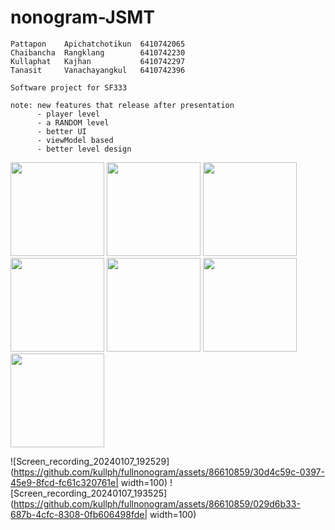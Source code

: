 # nonogram-JSMT
```
Pattapon    Apichatchotikun  6410742065
Chaibancha  Rangklang        6410742230
Kullaphat   Kajhan           6410742297
Tanasit     Vanachayangkul   6410742396

Software project for SF333

note: new features that release after presentation
      - player level
      - a RANDOM level
      - better UI
      - viewModel based
      - better level design
```
<img src = "https://github.com/kullph/fullnonogram/assets/86610859/2cfb087b-7bbb-4825-b237-317af104ce24" width = '150'>
<img src = "https://github.com/kullph/fullnonogram/assets/86610859/ec86014f-8382-406b-a5d0-637215b12a0c" width = '150'>
<img src = "https://github.com/kullph/fullnonogram/assets/86610859/e4b16c9b-8d6c-4265-a0c5-a8ddc7094a48" width = '150'>
<img src = "https://github.com/kullph/fullnonogram/assets/86610859/3772bf1b-d11f-46ba-aee8-ec1c03255680" width = '150'>
<img src = "https://github.com/kullph/fullnonogram/assets/86610859/8bed3f5d-7f17-4d45-9a7f-8f55a5fa6d59" width = '150'>

<img src = "https://github.com/kullph/fullnonogram/assets/86610859/30d4c59c-0397-45e9-8fcd-fc61c320761e" width = '150'>
<img src = "https://github.com/kullph/fullnonogram/assets/86610859/029d6b33-687b-4cfc-8308-0fb606498fde" width = '150'>




![Screen_recording_20240107_192529](https://github.com/kullph/fullnonogram/assets/86610859/30d4c59c-0397-45e9-8fcd-fc61c320761e| width=100)
![Screen_recording_20240107_193525](https://github.com/kullph/fullnonogram/assets/86610859/029d6b33-687b-4cfc-8308-0fb606498fde| width=100)









